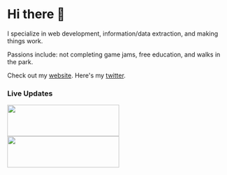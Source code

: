 # Hi there 👋

I specialize in web development, information/data extraction, and making things work.

Passions include: not completing game jams, free education, and walks in the park.

Check out my [website](https://willmeyers.net). Here's my [twitter](https://twitter.com/willmeyers_).

### Live Updates


<img align="left" src="https://willmeyers.net/status/spotify?" width="256" height="72">

<img align="left" src="https://willmeyers.net/status/weather?" width="256" height="72">
